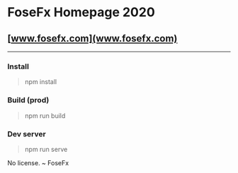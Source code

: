 # FoseFx Homepage 2020

## [www.fosefx.com](www.fosefx.com)

---

### Install

> npm install

### Build (prod)

> npm run build

### Dev server

> npm run serve

No license.
~ FoseFx
